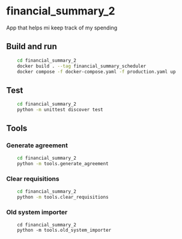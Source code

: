 # financial_summary_2
App that helps mi keep track of my spending

## Build and run
```sh
    cd financial_summary_2
    docker build . --tag financial_summary_scheduler
    docker compose -f docker-compose.yaml -f production.yaml up
```

## Test
``` sh 
    cd financial_summary_2
    python -m unittest discover test
```

## Tools
### Generate agreement
```sh
    cd financial_summary_2
    python -m tools.generate_agreement
```
### Clear requisitions
```sh
    cd financial_summary_2
    python -m tools.clear_requisitions
```
### Old system importer
```
    cd financial_summary_2
    python -m tools.old_system_importer
```